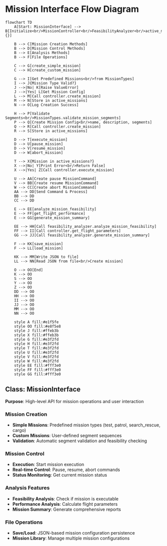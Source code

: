 # Mission Interface Flow Diagram

```mermaid
flowchart TD
    A[Start: MissionInterface] --> B[Initialize<br/>MissionController<br/>FeasibilityAnalyzer<br/>active_missions={}]
    
    B --> C[Mission Creation Methods]
    B --> D[Mission Control Methods]
    B --> E[Analysis Methods]
    B --> F[File Operations]
    
    C --> G[create_simple_mission]
    C --> H[create_custom_mission]
    
    G --> I[Get Predefined Missions<br/>from MissionTypes]
    I --> J{Mission Type Valid?}
    J -->|No| K[Raise ValueError]
    J -->|Yes| L[Get Mission Config]
    L --> M[Call controller.create_mission]
    M --> N[Store in active_missions]
    N --> O[Log Creation Success]
    
    H --> P[Validate Segments<br/>MissionTypes.validate_mission_segments]
    P --> Q[Create Mission Config<br/>name, description, segments]
    Q --> R[Call controller.create_mission]
    R --> S[Store in active_missions]
    
    D --> T[execute_mission]
    D --> U[pause_mission]
    D --> V[resume_mission]
    D --> W[abort_mission]
    
    T --> X{Mission in active_missions?}
    X -->|No| Y[Print Error<br/>Return False]
    X -->|Yes| Z[Call controller.execute_mission]
    
    U --> AA[Create pause MissionCommand]
    V --> BB[Create resume MissionCommand]
    W --> CC[Create abort MissionCommand]
    AA --> DD[Send Command & Process]
    BB --> DD
    CC --> DD
    
    E --> EE[analyze_mission_feasibility]
    E --> FF[get_flight_performance]
    E --> GG[generate_mission_summary]
    
    EE --> HH[Call feasibility_analyzer.analyze_mission_feasibility]
    FF --> II[Call controller.get_flight_parameters]
    GG --> JJ[Call feasibility_analyzer.generate_mission_summary]
    
    F --> KK[save_mission]
    F --> LL[load_mission]
    
    KK --> MM[Write JSON to file]
    LL --> NN[Read JSON from file<br/>Create mission]
    
    O --> OO[End]
    K --> OO
    S --> OO
    Y --> OO
    Z --> OO
    DD --> OO
    HH --> OO
    II --> OO
    JJ --> OO
    MM --> OO
    NN --> OO

    style A fill:#e1f5fe
    style OO fill:#e8f5e8
    style J fill:#ffeb3b
    style X fill:#ffeb3b
    style G fill:#e3f2fd
    style H fill:#e3f2fd
    style T fill:#e3f2fd
    style U fill:#e3f2fd
    style V fill:#e3f2fd
    style W fill:#e3f2fd
    style EE fill:#fff3e0
    style FF fill:#fff3e0
    style GG fill:#fff3e0
```

## Class: MissionInterface
**Purpose**: High-level API for mission operations and user interaction

### Mission Creation
- **Simple Missions**: Predefined mission types (test, patrol, search_rescue, cargo)
- **Custom Missions**: User-defined segment sequences
- **Validation**: Automatic segment validation and feasibility checking

### Mission Control
- **Execution**: Start mission execution
- **Real-time Control**: Pause, resume, abort commands
- **Status Monitoring**: Get current mission status

### Analysis Features
- **Feasibility Analysis**: Check if mission is executable
- **Performance Analysis**: Calculate flight parameters
- **Mission Summary**: Generate comprehensive reports

### File Operations
- **Save/Load**: JSON-based mission configuration persistence
- **Mission Library**: Manage multiple mission configurations